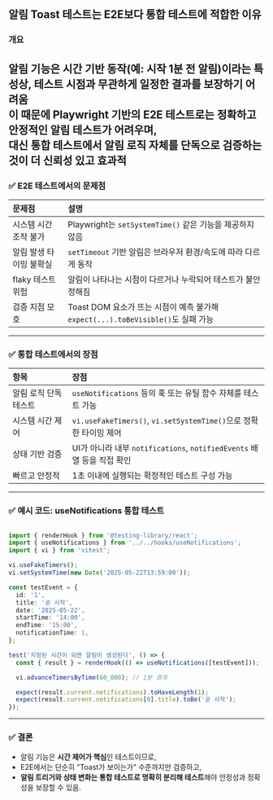 ## 알림 Toast 테스트는 E2E보다 통합 테스트에 적합한 이유<br>  
### 개요<br>  
알림 기능은 시간 기반 동작(예: 시작 1분 전 알림)이라는 특성상, 테스트 시점과 무관하게 일정한 결과를 보장하기 어려움  
이 때문에 Playwright 기반의 E2E 테스트로는 **정확하고 안정적인 알림 테스트가 어려우며,**  
대신 **통합 테스트에서 알림 로직 자체를 단독으로 검증하는 것이 더 신뢰성 있고 효과적**  
---  
### ✅ E2E 테스트에서의 문제점<br>  
|문제점|설명|  
|:---|:---|
|시스템 시간 조작 불가|Playwright는 `setSystemTime()` 같은 기능을 제공하지 않음|  
|알림 발생 타이밍 불확실|`setTimeout` 기반 알림은 브라우저 환경/속도에 따라 다르게 동작|  
|flaky 테스트 위험|알림이 나타나는 시점이 다르거나 누락되어 테스트가 불안정해짐|  
|검증 지점 모호|Toast DOM 요소가 뜨는 시점이 예측 불가해 `expect(...).toBeVisible()`도 실패 가능|  
---  
### ✅ 통합 테스트에서의 장점<br>  
|항목|장점|  
|:---|:---|
|알림 로직 단독 테스트|`useNotifications` 등의 훅 또는 유틸 함수 자체를 테스트 가능|  
|시스템 시간 제어|`vi.useFakeTimers()`, `vi.setSystemTime()`으로 정확한 타이밍 제어|  
|상태 기반 검증|UI가 아니라 내부 `notifications`, `notifiedEvents` 배열 등을 직접 확인|  
|빠르고 안정적|1초 이내에 실행되는 확정적인 테스트 구성 가능|  
---  
### ✅ 예시 코드: useNotifications 통합 테스트<br>  
```typescript  

import { renderHook } from '@testing-library/react';
import { useNotifications } from '../../hooks/useNotifications';
import { vi } from 'vitest';

vi.useFakeTimers();
vi.setSystemTime(new Date('2025-05-22T13:59:00'));

const testEvent = {
  id: '1',
  title: '곧 시작',
  date: '2025-05-22',
  startTime: '14:00',
  endTime: '15:00',
  notificationTime: 1,
};

test('지정된 시간이 되면 알림이 생성된다', () => {
  const { result } = renderHook(() => useNotifications([testEvent]));

  vi.advanceTimersByTime(60_000); // 1분 경과

  expect(result.current.notifications).toHaveLength(1);
  expect(result.current.notifications[0].title).toBe('곧 시작');
});  
```  
---  
### ✅ 결론<br>  
* 알림 기능은 **시간 제어가 핵심**인 테스트이므로,  
* E2E에서는 단순히 "Toast가 보이는가" 수준까지만 검증하고,  
* **알림 트리거와 상태 변화는 통합 테스트로 명확히 분리해 테스트**해야 안정성과 정확성을 보장할 수 있음.  
